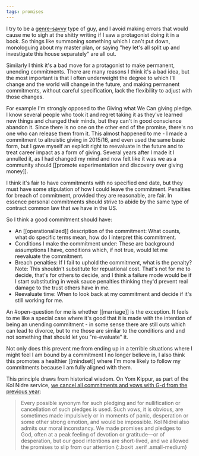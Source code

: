```yaml
---
tags: promises
---
```


I try to be a [genre-savvy](http://archive.vn/eyDBD) type of guy, and I avoid making errors that would cause me to sigh at the shitty writing if I saw a protagonist doing it in a book. So things like summoning something which I can't put down, monologuing about my master plan, or saying "hey let's all split up and investigate this house separately" are all out. 

Similarly I think it's a bad move for a protagonist to make permanent, unending commitments. There are many reasons I think it's a bad idea, but the most important is that I often underweight the degree to which I'll change and the world will change in the future, and making permanent commitments, without careful specification, lack the flexibility to adjust with those changes.

For example I'm strongly opposed to the Giving what We Can giving pledge. I know several people who took it and regret taking it as they've learned new things and changed their minds, but they can't in good conscience abandon it. Since there is no one on the other end of the promise, there's no one who can release them from it. This almost happened to me - I made a commitment to altruistic giving in 2015/16, and even used the same basic form, but I gave myself an explicit right to reevaluate in the future and to treat career impact as a form of giving. Several years after I made it I annulled it, as I had changed my mind and now felt like it was we as a community should [[promote experimentation and discovery over giving money]].

I think it's fair to have commitments with no specified end date, but they must have some stipulation of how I could leave the commitment. Penalties for breach of commitment, provided they are reasonable, are fair. In essence personal commitments should strive to abide by the same type of contract common law that we have in the US.

So I think a good commitment should have:

- An [[operationalized]] description of the commitment: What counts, what do specific terms mean, how do I interpret this commitment.
- Conditions I make the commitment under: These are background assumptions I have, conditions which, if not true, would let me reevaluate the commitment.
- Breach penalties: If I fail to uphold the commitment, what is the penalty? Note: This shouldn't substitute for repuational cost. That's not for me to decide, that's for others to decide, and I think a failure mode would be if I start substituting in weak sauce penalties thinking they'd prevent real damage to the trust others have in me.
- Reevaluate time: When to look back at my commitment and decide if it's still working for me.

An #open-question for me is whether [[marriage]] is the exception. It feels to me like a special case where it's good that it is made with the intention of being an unending commitment - in some sense there are still outs which can lead to divorce, but to me those are similar to the conditions and  and not something that should let you "re-evaluate" it.

Not only does this prevent me from ending up in a terrible situations where I might feel I am bound by a commitment I no longer believe in, I also think this promotes a healthier [[mindset]] where I'm more likely to follow my commitments because I am fully aligned with them.

This principle draws from historical wisdom. On Yom Kippur, as part of the Kol Nidre service, [we cancel all commitments and vows with G-d from the previous year](https://en.wikipedia.org/wiki/Kol_Nidre#Explanation_of_terms_and_variants): 

> Every possible synonym for such pledging and for nullification or cancellation of such pledges is used. Such vows, it is obvious, are sometimes made impulsively or in moments of panic, desperation or some other strong emotion, and would be impossible. Kol Nidrei also admits our moral inconstancy. We made promises and pledges to God, often at a peak feeling of devotion or gratitude—or of desperation, but our good intentions are short-lived, and we allowed the promises to slip from our attention
{:.boxit .serif .small-medium}

